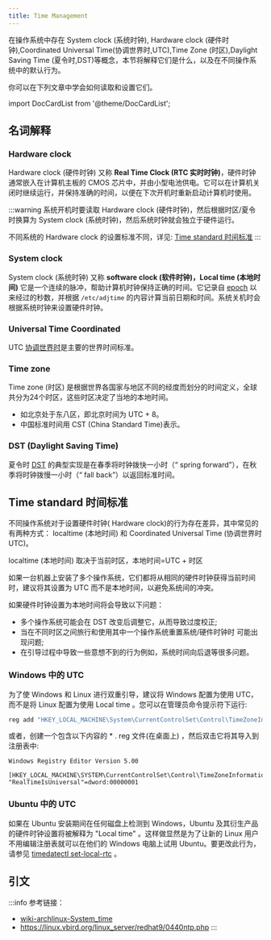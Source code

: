 ```yaml
---
title: Time Management
---
```


在操作系统中存在 System clock (系统时钟), Hardware clock (硬件时钟),Coordinated Universal Time(协调世界时,UTC),Time Zone (时区),Daylight Saving Time (夏令时,DST)等概念，本节将解释它们是什么，以及在不同操作系统中的默认行为。

你可以在下列文章中学会如何读取和设置它们。  

import DocCardList from '@theme/DocCardList';

<DocCardList />

## 名词解释

### Hardware clock
Hardware clock (硬件时钟) 又称 **Real Time Clock (RTC 实时时钟)**，硬件时钟通常嵌入在计算机主板的 CMOS 芯片中，并由小型电池供电。它可以在计算机关闭时继续运行，并保持准确的时间，以便在下次开机时重新启动计算机时使用。

:::warning
系统开机时要读取 Hardware clock (硬件时钟)，然后根据时区/夏令时换算为 System clock (系统时钟)，然后系统时钟就会独立于硬件运行。

不同系统的 Hardware clock 的设置标准不同，详见: [Time standard 时间标准](#time-standard-时间标准)
:::

### System clock
System clock (系统时钟) 又称 **software clock (软件时钟)，Local time (本地时间)**
它是一个连续的脉冲，帮助计算机时钟保持正确的时间。它记录自 [epoch](https://www.computerhope.com/jargon/e/epoch.htm) 以来经过的秒数，并根据 `/etc/adjtime` 的内容计算当前日期和时间。系统关机时会根据系统时钟来设置硬件时钟。  

### Universal Time Coordinated
UTC [协调世界时](https://zh.wikipedia.org/zh-hans/%E5%8D%8F%E8%B0%83%E4%B8%96%E7%95%8C%E6%97%B6)是主要的世界时间标准。
### Time zone
Time zone (时区) 是根据世界各国家与地区不同的经度而划分的时间定义，全球共分为24个时区，这些时区决定了当地的本地时间。
- 如北京处于东八区，即北京时间为 UTC + 8。
- 中国标准时间用 CST (China Standard Time)表示。
### DST (Daylight Saving Time)
夏令时 [DST](https://en.wikipedia.org/wiki/Daylight_saving_time) 的典型实现是在春季将时钟拨快一小时（“ spring forward”），在秋季将时钟拨慢一小时（“ fall back”）以返回标准时间。

## Time standard 时间标准

不同操作系统对于设置硬件时钟( Hardware clock)的行为存在差异，其中常见的有两种方式： localtime (本地时间) 和 Coordinated Universal Time (协调世界时 UTC)。  

localtime (本地时间) 取决于当前时区，本地时间=UTC + 时区

如果一台机器上安装了多个操作系统，它们都将从相同的硬件时钟获得当前时间时，建议将其设置为 UTC 而不是本地时间，以避免系统间的冲突。

如果硬件时钟设置为本地时间将会导致以下问题：
- 多个操作系统可能会在 DST 改变后调整它，从而导致过度校正; 
- 当在不同时区之间旅行和使用其中一个操作系统重置系统/硬件时钟时 可能出现问题;
- 在引导过程中导致一些意想不到的行为例如，系统时间向后退等很多问题。

### Windows 中的 UTC
  
为了使 Windows 和 Linux 进行双重引导，建议将 Windows 配置为使用 UTC，而不是将 Linux 配置为使用 Local time 。您可以在管理员命令提示符下运行:
```powershell
reg add "HKEY_LOCAL_MACHINE\System\CurrentControlSet\Control\TimeZoneInformation" /v RealTimeIsUniversal /d 1 /t REG_DWORD /f
```
或者，创建一个包含以下内容的 * . reg 文件(在桌面上) ，然后双击它将其导入到注册表中:
```reg
Windows Registry Editor Version 5.00

[HKEY_LOCAL_MACHINE\SYSTEM\CurrentControlSet\Control\TimeZoneInformation]
"RealTimeIsUniversal"=dword:00000001
```

### Ubuntu 中的 UTC
  
如果在 Ubuntu 安装期间在任何磁盘上检测到 Windows，Ubuntu 及其衍生产品的硬件时钟设置将被解释为 "Local time" 。这样做显然是为了让新的 Linux 用户不用编辑注册表就可以在他们的 Windows 电脑上试用 Ubuntu。要更改此行为，请参见 [timedatectl set-local-rtc](./时间管理工具/timedatectl.md) 。

## 引文
:::info 参考链接：
- [wiki-archlinux-System_time](https://wiki.archlinux.org/title/System_time) 
- https://linux.vbird.org/linux_server/redhat9/0440ntp.php
:::
